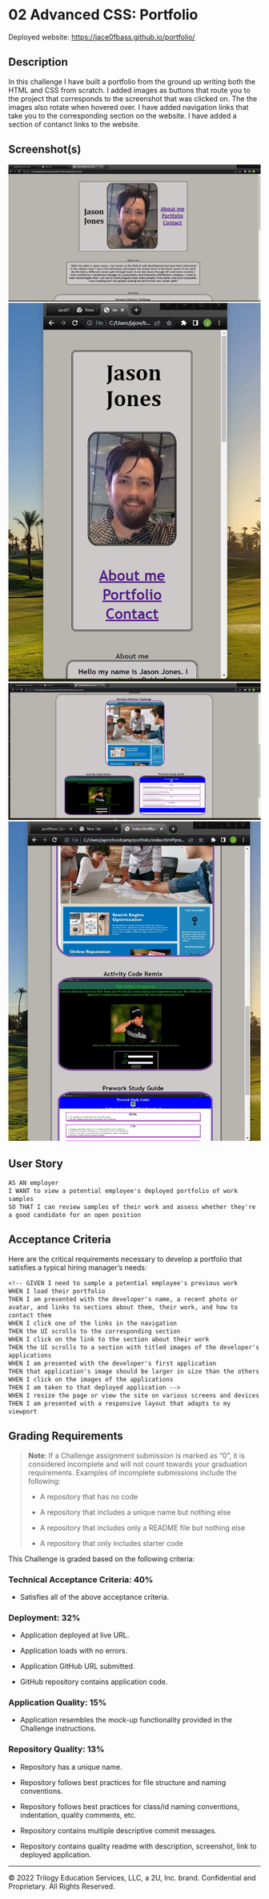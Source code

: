 # 02 Advanced CSS: Portfolio

Deployed website: https://jace0fbass.github.io/portfolio/


## Description
In this challenge I have built a portfolio from the ground up writing both the HTML and CSS from scratch. I added images as buttons that route you to the project that corresponds to the screenshot that was clicked on. The  the images also rotate when hovered over. I have added navigation links that take you to the corresponding section on the website. I have added a section of contanct links to the website. 


## Screenshot(s)
![A screenshot of the webpage when viewed wider than 757px.](./Assets\images\HWscreenshot1.jpg)
![A screenshot of the webpage when viewed at 757px and below.](./Assets\images\HWscreenshot4.jpg)
![A screenshot of the webpage when viewed wider than 757px.](./Assets\images\HWscreenshot2.jpg)
![A screenshot of the webpage when viewed at 757px and below.](./Assets\images\HWscreenshot3.jpg)


## User Story

```
AS AN employer
I WANT to view a potential employee's deployed portfolio of work samples
SO THAT I can review samples of their work and assess whether they're a good candidate for an open position
```


## Acceptance Criteria

Here are the critical requirements necessary to develop a portfolio that satisfies a typical hiring manager’s needs:

```
<!-- GIVEN I need to sample a potential employee's previous work
WHEN I load their portfolio
THEN I am presented with the developer's name, a recent photo or avatar, and links to sections about them, their work, and how to contact them
WHEN I click one of the links in the navigation
THEN the UI scrolls to the corresponding section
WHEN I click on the link to the section about their work
THEN the UI scrolls to a section with titled images of the developer's applications
WHEN I am presented with the developer's first application
THEN that application's image should be larger in size than the others
WHEN I click on the images of the applications
THEN I am taken to that deployed application -->
WHEN I resize the page or view the site on various screens and devices
THEN I am presented with a responsive layout that adapts to my viewport
```

## Grading Requirements

> **Note**: If a Challenge assignment submission is marked as “0”, it is considered incomplete and will not count towards your graduation requirements. Examples of incomplete submissions include the following:
>
> * A repository that has no code
>
> * A repository that includes a unique name but nothing else
>
> * A repository that includes only a README file but nothing else
>
> * A repository that only includes starter code

This Challenge is graded based on the following criteria: 

### Technical Acceptance Criteria: 40%

* Satisfies all of the above acceptance criteria.

### Deployment: 32%

* Application deployed at live URL.

* Application loads with no errors.

* Application GitHub URL submitted.

* GitHub repository contains application code.

### Application Quality: 15%

* Application resembles the mock-up functionality provided in the Challenge instructions.

### Repository Quality: 13%

* Repository has a unique name.

* Repository follows best practices for file structure and naming conventions.

* Repository follows best practices for class/id naming conventions, indentation, quality comments, etc.

* Repository contains multiple descriptive commit messages.

* Repository contains quality readme with description, screenshot, link to deployed application.

- - -
© 2022 Trilogy Education Services, LLC, a 2U, Inc. brand. Confidential and Proprietary. All Rights Reserved.
